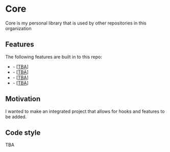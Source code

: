 # Core

Core is my personal library that is used by other repositories in this organization 

## Features

The following features are built in to this repo:

<ul>
<li>- [<a href="https://github.com/MythicalCity-Server/">TBA</a>]</li>
<li>- [<a href="https://github.com/MythicalCity-Server/">TBA</a>]</li>
<li>- [<a href="https://github.com/MythicalCity-Server/">TBA</a>]</li>
<li>- [<a href="https://github.com/MythicalCity-Server/">TBA</a>]</li>
</ul>

## Motivation

I wanted to make an integrated project that allows for hooks and features to be added.

## Code style

TBA